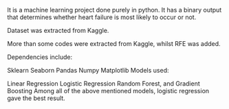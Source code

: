 It is a machine learning project done purely in python. It has a binary output that determines whether heart failure is most likely to occur or not.

Dataset was extracted from Kaggle.

More than some codes were extracted from Kaggle, whilst RFE was added.

Dependencies include:

Sklearn
Seaborn
Pandas
Numpy
Matplotlib
Models used:

Linear Regression
Logistic Regression
Random Forest, and
Gradient Boosting
Among all of the above mentioned models, logistic regression gave the best result.
